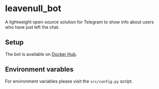 # leavenull_bot
A lightweight open-source solution for Telegram to show info about users who have just left the chat.

## Setup
The bot is available on [Docker Hub](https://hub.docker.com/r/endergofficial/leavenull_bot).

## Environment varables
For environment variables please visit the `src/config.py` script.
